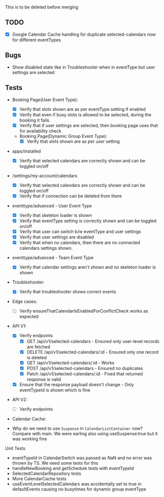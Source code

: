 This is to be deleted before merging
## TODO
- [x] Google Calendar Cache handling for duplicate selected-calendars now for different eventTypes


## Bugs
- Show disabled state like in Troubleshooter when in eventType but user settings are selected

## Tests
- Booking Page(User Event Type):
  - [x] Verify that slots shown are as per eventType setting if enabled
  - [x] Verify that even if busy slots is allowed to be selected, during the booking it fails.
  - [x] Verify that if user settings are selected, then booking page uses that for availability check
  - Booking Page(Dynamic Group Event Type):
    - [x] Verify that slots shown are as per user setting
- apps/installed
  - [x] Verify that selected calendars are correctly shown and can be toggled on/off
- /settings/my-account/calendars
  - [x] Verify that selected calendars are correctly shown and can be toggled on/off
  - [x] Verify that if connection can be deleted from there
- eventtype/advanced - User Event Type
  - [x] Verify that skeleton loader is shown
  - [x] Verify that eventType setting is correctly shown and can be toggled on/off
  - [x] Verify that user can switch b/w eventType and user settings
  - [x] Verify that user settings are disabled
  - [x] Verify that when no calendars, then there are no connected calendars settings shown.
- eventtype/advanced - Team Event Type
  - [x] Verify that calendar settings aren't shown and no skeleton loader is shown
- Troubleshooter:
  - [x] Verify that troubleshooter shows correct events
- Edge cases:
  - [ ] Verify ensureThatCalendarIsEnabledForConflictCheck works as expected
- API V1:
  - [x] Verify endpoints 
    - [x] GET /api/v1/selected-calendars - Ensured only user-level records are fetched
    - [x] DELETE /api/v1/selected-calendars/:id - Ensured only one record is deleted
    - [x] GET /api/v1/selected-calendars/:id - Works
    - [x] POST /api/v1/selected-calendars - Ensured no duplicates
    - [x] Patch /api/v1/selected-calendars/:id - Fixed that returned response is valid
  - [x] Ensure that the response payload doesn't change - Only eventTypeId is shown which is fine
- API V2:
  - [ ] Verify endpoints
- Calendar Cache:


- Why do we need to use `Suspense` in `CalendarListContainer` now? Compare with main. We were earling also using useSuspense:true but it was working fine


Unit Tests
- eventTypeId in CalendarSwitch was passed as NaN and no error was thrown by TS. We need some tests for this
- handleNewBooking and getSchedule tests with eventTypeId
- SelectedCalendarRepository tests
- More CalendarCache tests
- useEventLevelSelectedCalendars was accidentally set to true in defaultEvents causing no busytimes for dynamic group eventType
